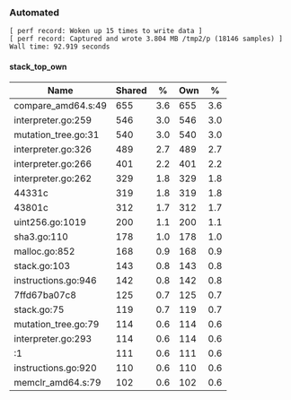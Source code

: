 ### Automated

```
[ perf record: Woken up 15 times to write data ]
[ perf record: Captured and wrote 3.804 MB /tmp2/p (18146 samples) ]
Wall time: 92.919 seconds
```

#### stack_top_own

Name                                             | Shared |   %   | Own |   %
-------------------------------------------------|--------|-------|-----|------
compare_amd64.s:49                               |    655 |   3.6 | 655 |   3.6
interpreter.go:259                               |    546 |   3.0 | 546 |   3.0
mutation_tree.go:31                              |    540 |   3.0 | 540 |   3.0
interpreter.go:326                               |    489 |   2.7 | 489 |   2.7
interpreter.go:266                               |    401 |   2.2 | 401 |   2.2
interpreter.go:262                               |    329 |   1.8 | 329 |   1.8
44331c                                           |    319 |   1.8 | 319 |   1.8
43801c                                           |    312 |   1.7 | 312 |   1.7
uint256.go:1019                                  |    200 |   1.1 | 200 |   1.1
sha3.go:110                                      |    178 |   1.0 | 178 |   1.0
malloc.go:852                                    |    168 |   0.9 | 168 |   0.9
stack.go:103                                     |    143 |   0.8 | 143 |   0.8
instructions.go:946                              |    142 |   0.8 | 142 |   0.8
7ffd67ba07c8                                     |    125 |   0.7 | 125 |   0.7
stack.go:75                                      |    119 |   0.7 | 119 |   0.7
mutation_tree.go:79                              |    114 |   0.6 | 114 |   0.6
interpreter.go:293                               |    114 |   0.6 | 114 |   0.6
<autogenerated>:1                                |    111 |   0.6 | 111 |   0.6
instructions.go:920                              |    110 |   0.6 | 110 |   0.6
memclr_amd64.s:79                                |    102 |   0.6 | 102 |   0.6
